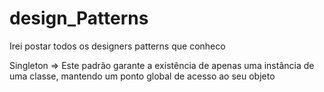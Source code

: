 # design_Patterns
Irei postar todos os designers patterns que conheco

Singleton => Este padrão garante a existência de apenas uma instância de uma classe, mantendo um ponto global de acesso ao seu objeto
